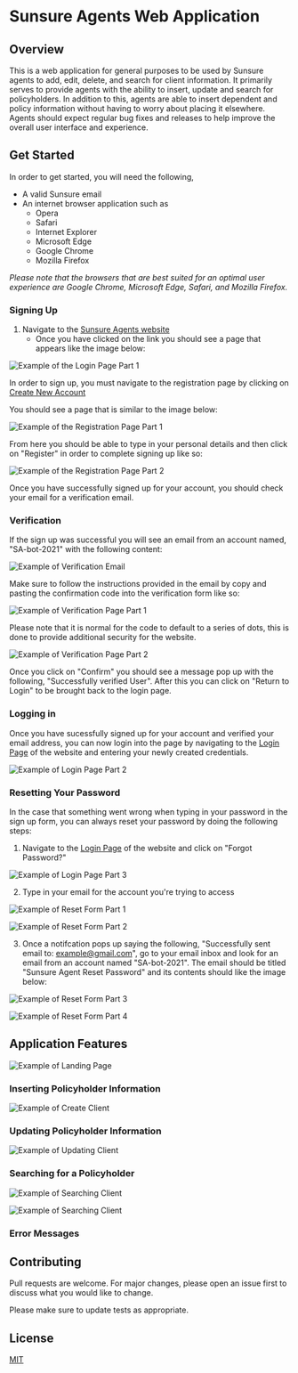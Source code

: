 # Sunsure Agents Web Application

## Overview
This is a web application for general purposes to be used by Sunsure agents to add, edit, delete, and search for client information. It primarily
serves to provide agents with the ability to insert, update and search for policyholders. In addition to this, agents are able to insert
dependent and policy information without having to worry about placing it elsewhere. Agents should expect regular bug fixes and releases
to help improve the overall user interface and experience. 

## Get Started

In order to get started, you will need the following,

- A valid Sunsure email
- An internet browser application such as 
  - Opera
  - Safari
  - Internet Explorer
  - Microsoft Edge
  - Google Chrome
  - Mozilla Firefox
 
 *Please note that the browsers that are best suited for an optimal user experience are Google Chrome, Microsoft Edge, Safari, and Mozilla Firefox.*

### Signing Up

1. Navigate to the [Sunsure Agents website](https://sunsure-agent.com/)
   - Once you have clicked on the link you should see a page that appears like the image below:

![Example of the Login Page Part 1](/media/img/tutorial/sunsure_login_part1.PNG?raw=true "Landing Page")


In order to sign up, you must navigate to the registration page by clicking on [Create New Account](https://sunsure-agent.com/register.html)

You should see a page that is similar to the image below:

![Example of the Registration Page Part 1](/media/img/tutorial/sunsure_signup_part1.PNG?raw=true "Registration Page Part 1")

From here you should be able to type in your personal details and then click on "Register" in order to complete signing up like so:

![Example of the Registration Page Part 2](/media/img/tutorial/sunsure_signup_part2.PNG?raw=true "Registration Page Part 2")

Once you have successfully signed up for your account, you should check your email for a verification email. 

### Verification

If the sign up was successful you will see an email from an account named, "SA-bot-2021" with the following content:

![Example of Verification Email](/media/img/tutorial/sunsure_verify_email_example.PNG?raw=true "Verification Email Example")

Make sure to follow the instructions provided in the email by copy and pasting the confirmation code into the verification form like so:

![Example of Verification Page Part 1](/media/img/tutorial/sunsure_verification.PNG?raw=true "Verification Page Part 1")

Please note that it is normal for the code to default to a series of dots, this is done to provide additional security for the website.

![Example of Verification Page Part 2](/media/img/tutorial/sunsure_verification_part2.PNG?raw=true "Verification Page Part 2")

Once you click on "Confirm" you should see a message pop up with the following, "Successfully verified User". After this you can click on "Return to Login" to be brought back to the login page.

### Logging in

Once you have sucessfully signed up for your account and verified your email address, you can now login into the page
by navigating to the [Login Page](https://sunsure-agent.com/) of the website and entering your newly created credentials.

![Example of Login Page Part 2](/media/img/tutorial/sunsure_login_part2.PNG?raw=true "Login Page Part 2")

### Resetting Your Password

In the case that something went wrong when typing in your password in the sign up form, you can always reset your password by doing the following steps:

1. Navigate to the [Login Page](https://sunsure-agent.com/) of the website and click on "Forgot Password?"

![Example of Login Page Part 3](/media/img/tutorial/sunsure_login_part3.png?raw=true "Reset Password Part 1")

2. Type in your email for the account you're trying to access

![Example of Reset Form Part 1](/media/img/tutorial/sunsure_reset_pw_form.PNG?raw=true "Reset Password Part 2")

![Example of Reset Form Part 2](/media/img/tutorial/sunsure_reset_pw_form_part2.PNG?raw=true "Reset Password Part 3")

3. Once a notifcation pops up saying the following, "Successfully sent email to: example@gmail.com", go to your email inbox and look for an email from
   an account named "SA-bot-2021". The email should be titled "Sunsure Agent Reset Password" and its contents should like the image below:
   
![Example of Reset Form Part 3](/media/img/tutorial/sunsure_password_email.PNG?raw=true "Reset Password Part 3")

![Example of Reset Form Part 4](/media/img/tutorial/sunsure_reset_pw.PNG?raw=true "Reset Password Part 4")

## Application Features

![Example of Landing Page](/media/img/tutorial/sunsure_landing.PNG?raw=true "Landing Page")

### Inserting Policyholder Information

![Example of Create Client](/media/img/tutorial/sunsure_add_client_form.PNG?raw=true "Create Client")

### Updating Policyholder Information

![Example of Updating Client](/media/img/tutorial/sunsure_update_client.PNG?raw=true "Update Client")

### Searching for a Policyholder

![Example of Searching Client](/media/img/tutorial/sunsure_search_pt1.PNG?raw=true "Search Client Part 1")

![Example of Searching Client](/media/img/tutorial/sunsure_search_pt2.PNG?raw=true "Search Client Part 2")

### Error Messages


## Contributing
Pull requests are welcome. For major changes, please open an issue first to discuss what you would like to change.

Please make sure to update tests as appropriate.

## License
[MIT](https://choosealicense.com/licenses/mit/)
